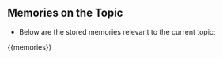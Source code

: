 ## Memories on the Topic
* Below are the stored memories relevant to the current topic:

{{memories}}